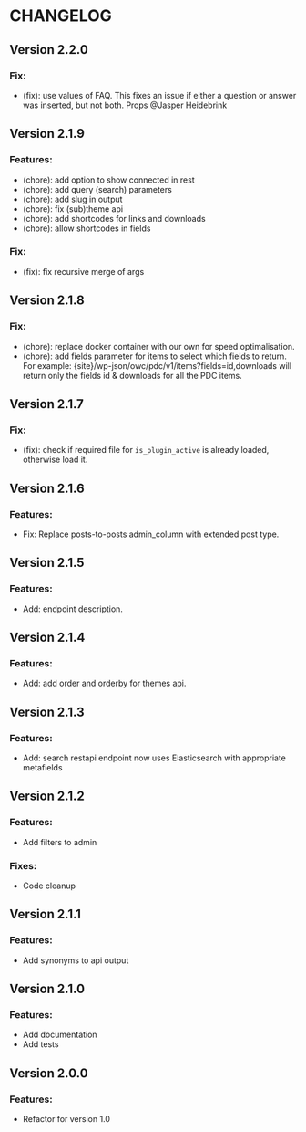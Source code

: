 # CHANGELOG

## Version 2.2.0
### Fix:
* (fix): use values of FAQ. This fixes an issue if either a question or answer was inserted, but not both. Props @Jasper Heidebrink

## Version 2.1.9
### Features:
* (chore): add option to show connected in rest
* (chore): add query (search) parameters
* (chore): add slug in output
* (chore): fix (sub)theme api
* (chore): add shortcodes for links and downloads
* (chore): allow shortcodes in fields

### Fix:
* (fix): fix recursive merge of args

## Version 2.1.8
### Fix:
* (chore): replace docker container with our own for speed optimalisation.
* (chore): add fields parameter for items to select which fields to return. For example: {site}/wp-json/owc/pdc/v1/items?fields=id,downloads will return only the fields id & downloads for all the PDC items.

## Version 2.1.7
### Fix:
* (fix): check if required file for ```is_plugin_active``` is already loaded, otherwise load it.

## Version 2.1.6
### Features:
* Fix: Replace posts-to-posts admin_column with extended post type.

## Version 2.1.5
### Features:
* Add: endpoint description.

## Version 2.1.4
### Features:
* Add: add order and orderby for themes api.

## Version 2.1.3
### Features:
* Add: search restapi endpoint now uses Elasticsearch with appropriate metafields

## Version 2.1.2
### Features:
* Add filters to admin

### Fixes:
* Code cleanup

## Version 2.1.1
### Features:
* Add synonyms to api output

## Version 2.1.0
### Features:
* Add documentation
* Add tests

## Version 2.0.0
### Features:
* Refactor for version 1.0
